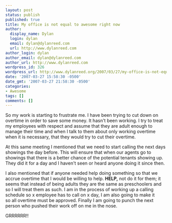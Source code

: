 ```yaml
---
layout: post
status: publish
published: true
title: My office is not equal to awesome right now
author:
  display_name: Dylan
  login: dylan
  email: dylan@dylanreed.com
  url: http://www.dylanreed.com
author_login: dylan
author_email: dylan@dylanreed.com
author_url: http://www.dylanreed.com
wordpress_id: 326
wordpress_url: http://www.dylanreed.org/2007/03/27/my-office-is-not-equal-to-awesome-right-now/
date: '2007-03-27 15:58:30 -0500'
date_gmt: '2007-03-27 21:58:30 -0500'
categories:
- Awesome
tags: []
comments: []
---
```

<p>So my work is starting to frustrate me. I have been trying to cut down on overtime in order to save some money. It hasn't been working. I try to treat my employees with respect and assume that they are adult enough to manage their time and when I talk to them about only working overtime when it is necessary, that they would try to cut their overtime.</p>
<p>At this same meeting I mentioned that we need to start calling the next days showings the day before. This will ensure that when our agents go to showings that there is a better chance of the potential tenants showing up. They did it for a day and I haven't seen or heard anyone doing it since then.</p>
<p>I also mentioned that if anyone needed help doing something so that we accrue overtime that I would be willing to help. <strong>HELP,</strong> not do it for them; it seems that instead of being adults they are the same as preschoolers and so I will treat them as such. I am in the process of working up a calling schedule so x employee has to call on x day, I am also going to make it so&nbsp;all overtime must be approved. Finally I am going to punch the next person who pushed their work off on me in the nose. </p>
<p>GRRRRRR!!</p></p>
